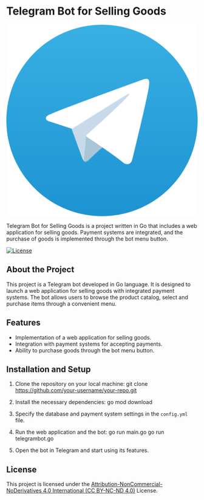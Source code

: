 
# Telegram Bot for Selling Goods

![Telegram Logo](Telegram_logo.svg.png)

Telegram Bot for Selling Goods is a project written in Go that includes a web application for selling goods. Payment systems are integrated, and the purchase of goods is implemented through the bot menu button.

[![License](https://img.shields.io/badge/license-CC%20BY--NC--ND%204.0-green.svg)](https://creativecommons.org/licenses/by-nc-nd/4.0/)

## About the Project

This project is a Telegram bot developed in Go language. It is designed to launch a web application for selling goods with integrated payment systems. The bot allows users to browse the product catalog, select and purchase items through a convenient menu.

## Features

- Implementation of a web application for selling goods.
- Integration with payment systems for accepting payments.
- Ability to purchase goods through the bot menu button.

## Installation and Setup

1. Clone the repository on your local machine:
git clone https://github.com/your-username/your-repo.git

2. Install the necessary dependencies:
go mod download


3. Specify the database and payment system settings in the `config.yml` file.

4. Run the web application and the bot:
go run main.go
go run telegrambot.go


5. Open the bot in Telegram and start using its features.

## License

This project is licensed under the [Attribution-NonCommercial-NoDerivatives 4.0 International (CC BY-NC-ND 4.0)](https://creativecommons.org/licenses/by-nc-nd/4.0/) License.
